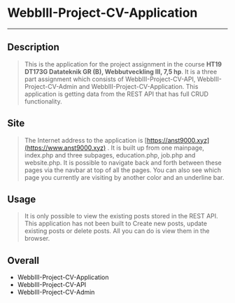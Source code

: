 # **WebbIII-Project-CV-Application**
-------

## Description
> This is the application for the project assignment in the course **HT19 DT173G Datateknik GR (B), Webbutveckling III, 7,5 hp**. It is a three part assignment which consists of WebbIII-Project-CV-API, WebbIII-Project-CV-Admin and WebbIII-Project-CV-Application. This application is getting data from the REST API that has full CRUD functionality.

## Site
> The Internet address to the application is [https://anst9000.xyz](https://www.anst9000.xyz) . It is built up from one mainpage, index.php and three subpages, education.php, job.php and website.php. It is possible to navigate back and forth between these pages via the navbar at top of all the pages. You can also see which page you currently are visiting by another color and an underline bar.

## Usage
> It is only possible to view the existing posts stored in the REST API. This application has not been built to Create new posts, update existing posts or delete posts. All you can do is view them in the browser.

## Overall
- WebbIII-Project-CV-Application
- WebbIII-Project-CV-API
- WebbIII-Project-CV-Admin
